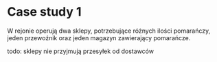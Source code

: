 # Case study 1

W rejonie operują dwa sklepy, potrzebujące różnych ilości pomarańczy, jeden przewoźnik oraz jeden magazyn zawierający pomarańcze.

todo: sklepy nie przyjmują przesyłek od dostawców